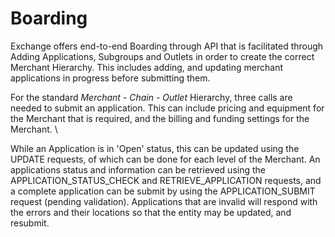 # Boarding
Exchange offers end-to-end Boarding through API that is facilitated through Adding Applications, Subgroups and Outlets in order to create the correct Merchant Hierarchy. This includes adding, and updating merchant applications in progress before submitting them.

For the standard *Merchant - Chain - Outlet*  Hierarchy, three calls are needed to submit an application.
This can include pricing and equipment for the Merchant that is required, and the billing and funding settings for the Merchant. \

While an Application is in 'Open' status, this can be updated using the UPDATE requests, of which can be done for each level of the Merchant.
An applications status and information can be retrieved using the APPLICATION_STATUS_CHECK and RETRIEVE_APPLICATION requests, and a complete application can be submit by using the APPLICATION_SUBMIT request (pending validation). 
Applications that are invalid will respond with the errors and their locations so that the entity may be updated, and resubmit. 

